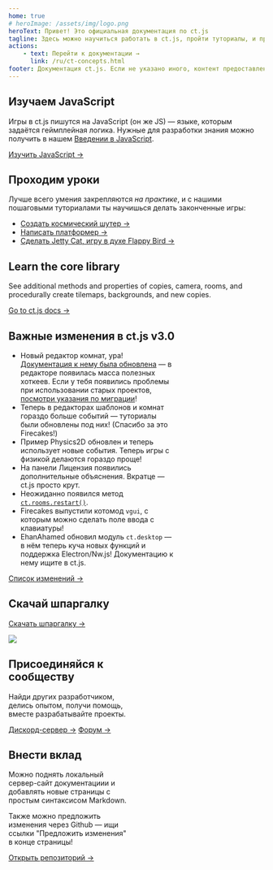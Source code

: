 ```yaml
---
home: true
# heroImage: /assets/img/logo.png
heroText: Привет! Это официальная документация по ct.js
tagline: Здесь можно научиться работать в ct.js, пройти туториалы, и предложить правки в документацию
actions:
    - text: Перейти к документации →
      link: /ru/ct-concepts.html
footer: Документация ct.js. Если не указано иного, контент предоставлен по лицензии Creative Commons Attribution 4.0 International License.
---
```


<div class="features">
    <div class="feature">
        <h2>Изучаем JavaScript</h2>
        <p>Игры в ct.js пишутся на JavaScript (он же JS) — языке, которым задаётся геймплейная логика. Нужные для разработки знания можно получить в нашем <a href="/jsintro_pt1.html">Введении в JavaScript</a>.</p>
        <a href="/jsintro_pt1.html" class="button">Изучить JavaScript →</a>
    </div>
    <div class="feature">
        <h2>Проходим уроки</h2>
        <p>Лучше всего умения закрепляются <i>на практике</i>, и с нашими пошаговыми туториалами ты научишься делать законченные игры:</p>
        <ul>
            <li><a href="tut-making-shooter.html">Создать космический шутер →</a></li>
            <li><a href="/tut-making-platformer.html">Написать платформер →</a></li>
            <li><a href="/tut-making-jettycat.html">Сделать Jetty Cat, игру в духе Flappy Bird →</a></li>
        </ul>
    </div>
    <div class="feature">
        <h2>Learn the core library</h2>
        <p>See additional methods and properties of copies, camera, rooms, and procedurally create tilemaps, backgrounds, and new copies.</p>
        <a href="/ct-concepts.html" class="button">Go to ct.js docs →</a>
    </div>
    <div class="feature" style="flex-basis: 65%; max-width: 65%;">
        <h2>Важные изменения в ct.js v3.0</h2>
        <ul>
            <li>Новый редактор комнат, ура! <a href="/room-editor.html">Документация к нему была обновлена</a> — в редакторе появилась масса полезных хоткеев. Если у тебя появились проблемы при использовании старых проектов, <a href="/migration-2to3.html">посмотри указания по миграции</a>!</li>
            <li>Теперь в редакторах шаблонов и комнат гораздо больше событий — туториалы были обновлены под них! (Спасибо за это Firecakes!)</li>
            <li>Пример Physics2D обновлен и теперь использует новые события. Теперь игры с физикой делаются гораздо проще!</li>
            <li>На панели Лицензия появились дополнительные объяснения. Вкратце — ct.js просто крут.</li>
            <li>Неожиданно появился метод <code><a href="/ct.rooms.html">ct.rooms.restart()</a></code>.</li>
            <li>Firecakes выпустили котомод <code>vgui</code>, с которым можно сделать поле ввода с клавиатуры!</li>
            <li>EhanAhamed обновил модуль <code>ct.desktop</code> — в нём теперь куча новых функций и поддержка Electron/Nw.js! Документацию к нему ищите в ct.js.</li>
        </ul>
        <a href="https://ctjs.rocks/changelog/" target="_blank">Список изменений →</a>
    </div>
    <div class="feature">
        <h2>Скачай шпаргалку</h2>
        <a class="button" target="_blank" href="https://comigo.itch.io/ct-cheat-sheet">Скачать шпаргалку →</a>
        <p></p>
        <img src="/assets/img/CheatsheetThumbnail.png">
    </div>
    <div class="feature"  style="flex-basis: 47.5%; max-width: 47.5%;">
        <h2>Присоединяйся к сообществу</h2>
        <p>Найди других разработчиком, делись опытом, получи помощь, вместе разрабатывайте проекты.</p>
        <a class="button" target="_blank" href="https://discord.gg/HGbzZw4Prt">Дискорд-сервер →</a>
        <a class="button" target="_blank" href="https://comigo.itch.io/ct/community">Форум →</a>
    </div>
    <div class="feature"  style="flex-basis: 47.5%; max-width: 47.5%;">
        <h2>Внести вклад</h2>
        <p>Можно поднять локальный сервер-сайт документациии и добавлять новые страницы с простым синтаксисом Markdown.</p>
        <p>Также можно предложить изменения через Github — ищи ссылки "Предложить изменения" в конце страницы!</p>
        <a class="button" target="_blank" href="https://github.com/ct-js/docs.ctjs.rocks">Открыть репозиторий →</a>
    </div>
</div>